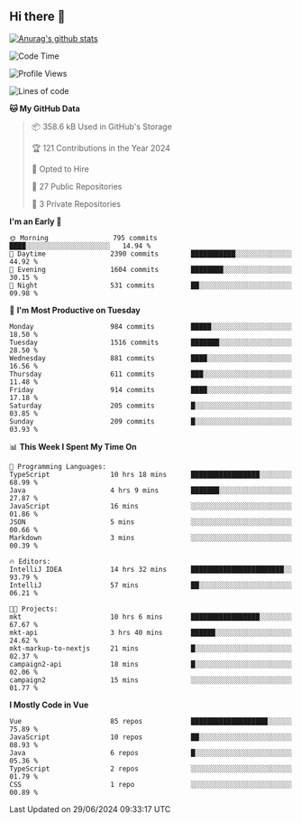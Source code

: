 ## Hi there 👋

[![Anurag's github stats](https://github-readme-stats.vercel.app/api?username=Songwonseok)](https://github.com/anuraghazra/github-readme-stats)



<!--START_SECTION:waka-->
![Code Time](http://img.shields.io/badge/Code%20Time-2%2C878%20hrs%2057%20mins-blue)

![Profile Views](http://img.shields.io/badge/Profile%20Views-0-blue)

![Lines of code](https://img.shields.io/badge/From%20Hello%20World%20I%27ve%20Written-34.8%20million%20lines%20of%20code-blue)

**🐱 My GitHub Data** 

> 📦 358.6 kB Used in GitHub's Storage 
 > 
> 🏆 121 Contributions in the Year 2024
 > 
> 💼 Opted to Hire
 > 
> 📜 27 Public Repositories 
 > 
> 🔑 3 Private Repositories 
 > 
**I'm an Early 🐤** 

```text
🌞 Morning                795 commits         ████░░░░░░░░░░░░░░░░░░░░░   14.94 % 
🌆 Daytime                2390 commits        ███████████░░░░░░░░░░░░░░   44.92 % 
🌃 Evening                1604 commits        ████████░░░░░░░░░░░░░░░░░   30.15 % 
🌙 Night                  531 commits         ██░░░░░░░░░░░░░░░░░░░░░░░   09.98 % 
```
📅 **I'm Most Productive on Tuesday** 

```text
Monday                   984 commits         █████░░░░░░░░░░░░░░░░░░░░   18.50 % 
Tuesday                  1516 commits        ███████░░░░░░░░░░░░░░░░░░   28.50 % 
Wednesday                881 commits         ████░░░░░░░░░░░░░░░░░░░░░   16.56 % 
Thursday                 611 commits         ███░░░░░░░░░░░░░░░░░░░░░░   11.48 % 
Friday                   914 commits         ████░░░░░░░░░░░░░░░░░░░░░   17.18 % 
Saturday                 205 commits         █░░░░░░░░░░░░░░░░░░░░░░░░   03.85 % 
Sunday                   209 commits         █░░░░░░░░░░░░░░░░░░░░░░░░   03.93 % 
```


📊 **This Week I Spent My Time On** 

```text
💬 Programming Languages: 
TypeScript               10 hrs 18 mins      █████████████████░░░░░░░░   68.99 % 
Java                     4 hrs 9 mins        ███████░░░░░░░░░░░░░░░░░░   27.87 % 
JavaScript               16 mins             ░░░░░░░░░░░░░░░░░░░░░░░░░   01.86 % 
JSON                     5 mins              ░░░░░░░░░░░░░░░░░░░░░░░░░   00.66 % 
Markdown                 3 mins              ░░░░░░░░░░░░░░░░░░░░░░░░░   00.39 % 

🔥 Editors: 
IntelliJ IDEA            14 hrs 32 mins      ███████████████████████░░   93.79 % 
IntelliJ                 57 mins             ██░░░░░░░░░░░░░░░░░░░░░░░   06.21 % 

🐱‍💻 Projects: 
mkt                      10 hrs 6 mins       █████████████████░░░░░░░░   67.67 % 
mkt-api                  3 hrs 40 mins       ██████░░░░░░░░░░░░░░░░░░░   24.62 % 
mkt-markup-to-nextjs     21 mins             █░░░░░░░░░░░░░░░░░░░░░░░░   02.37 % 
campaign2-api            18 mins             █░░░░░░░░░░░░░░░░░░░░░░░░   02.06 % 
campaign2                15 mins             ░░░░░░░░░░░░░░░░░░░░░░░░░   01.77 % 
```

**I Mostly Code in Vue** 

```text
Vue                      85 repos            ███████████████████░░░░░░   75.89 % 
JavaScript               10 repos            ██░░░░░░░░░░░░░░░░░░░░░░░   08.93 % 
Java                     6 repos             █░░░░░░░░░░░░░░░░░░░░░░░░   05.36 % 
TypeScript               2 repos             ░░░░░░░░░░░░░░░░░░░░░░░░░   01.79 % 
CSS                      1 repo              ░░░░░░░░░░░░░░░░░░░░░░░░░   00.89 % 
```




 Last Updated on 29/06/2024 09:33:17 UTC
<!--END_SECTION:waka-->
